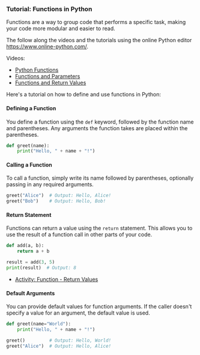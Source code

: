 ### Tutorial: Functions in Python

Functions are a way to group code that performs a specific task, making your code more modular and easier to read. 

The follow along the videos and the tutorials using the online Python editor https://www.online-python.com/.  

Videos: 
- [Python Functions](https://www.youtube.com/watch?v=eOEp5YrL6v0)
- [Functions and Parameters](https://www.youtube.com/watch?v=6SI2RZ1gTcA)
- [Functions and Return Values](https://www.youtube.com/watch?v=oS70q9nuL-E)

Here's a tutorial on how to define and use functions in Python:

#### Defining a Function
You define a function using the `def` keyword, followed by the function name and parentheses. Any arguments the function takes are placed within the parentheses.
```python
def greet(name):
    print("Hello, " + name + "!")
```

#### Calling a Function
To call a function, simply write its name followed by parentheses, optionally passing in any required arguments.
```python
greet("Alice")  # Output: Hello, Alice!
greet("Bob")    # Output: Hello, Bob!
```

#### Return Statement
Functions can return a value using the `return` statement. This allows you to use the result of a function call in other parts of your code.
```python
def add(a, b):
    return a + b

result = add(3, 5)
print(result)  # Output: 8
```

- [Activity: Function - Return Values](https://arcade.makecode.com/courses/csintro3/functions/returns)

#### Default Arguments
You can provide default values for function arguments. If the caller doesn't specify a value for an argument, the default value is used.
```python
def greet(name="World"):
    print("Hello, " + name + "!")

greet()         # Output: Hello, World!
greet("Alice")  # Output: Hello, Alice!
```

